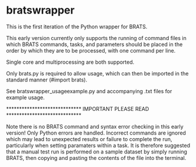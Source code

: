 # bratswrapper

This is the first iteration of the Python wrapper for BRATS.

This early version currently only supports the running of command files in which
BRATS commands, tasks, and parameters should be placed in the order by which they
are to be processed, with one command per line.

Single core and multiprocessing are both supported.

Only brats.py is required to allow usage, which can then be imported in the
standard manner (#import brats).

See bratswrapper_usageexample.py and accompanying .txt files for example usage.

***************************** IMPORTANT PLEASE READ *****************************

Note there is no BRATS command and syntax error checking in this early version!
Only Python errors are handled. Incorrect commands are ignored which may lead to
unexpected results or failure to complete the run, particularly when setting
paramaters within a task.
It is therefore suggested that a manual test run is performed on a sample dataset
by simply running BRATS, then copying and pasting the contents of the file into
the terminal.
